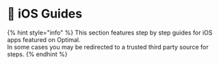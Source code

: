 # 🍏 iOS Guides

{% hint style="info" %}
This section features step by step guides for iOS apps featured on Optimal.\
In some cases you may be redirected to a trusted third party source for steps.
{% endhint %}
